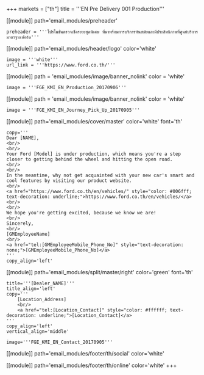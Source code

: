 +++
markets = ["th"]
title = '''EN Pre Delivery 001 Production'''

[[module]]
path='email_modules/preheader'

	preheader = '''โปรโมชั่นตรวจเช็คระยะสุดพิเศษ ที่มาพร้อมการบริการทันสมัยและมีประสิทธิภาพที่ศูนย์บริการมาตรฐานฟอร์ด'''

[[module]]
path='email_modules/header/logo'
color='white'

	image = '''white'''
	url_link = '''https://www.ford.co.th/'''

[[module]]
path = 'email_modules/image/banner_nolink'
color = 'white'

	image = '''FGE_KMI_EN_Production_20170906'''

[[module]]
path = 'email_modules/image/banner_nolink'
color = 'white'

	image = '''FGE_KMI_EN_Journey_Pick_Up_20170905'''

[[module]]
path='email_modules/cover/master'
color='white'
font='th'

	copy='''
	Dear [NAME],
	<br/>
	<br/>
	Your Ford [Model] is under production, which means you're a step closer to getting behind the wheel and hitting the open road. 
	<br/>
	<br/>
	In the meantime, why not get acquainted with your new car's smart and cool features by visiting our product website.
	<br/>
	<a href="https://www.ford.co.th/en/vehicles/" style="color: #006fff; text-decoration: underline;">https://www.ford.co.th/en/vehicles/</a>
	<br/>
	<br/>
	We hope you're getting excited, because we know we are!
	<br/>
	Sincerely,
	<br/>
	[GMEmployeeName]
	<br/>
	<a href="tel:[GMEmployeeMobile_Phone_No]" style="text-decoration: none;">[GMEmployeeMobile_Phone_No]</a>
	'''
	copy_align='left'

[[module]]
path='email_modules/split/master/right'
color='green'
font='th'

	title='''[Dealer_NAME]'''
	title_align='left'
	copy='''
		[Location_Address]
		<br/>
		<a href="tel:[Location_Contact]" style="color: #ffffff; text-decoration: underline;">[Location_Contact]</a>
	'''
	copy_align='left'
	vertical_align='middle'

	image='''FGE_KMI_EN_Contact_20170905'''

[[module]]
path='email_modules/footer/th/social'
color='white'

[[module]]
path='email_modules/footer/th/online'
color='white'
+++